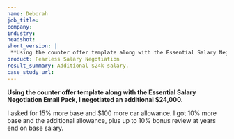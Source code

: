```yaml
---
name: Deborah
job_title: 
company: 
industry: 
headshot: 
short_version: |
 **Using the counter offer template along with the Essential Salary Negotiation Email Pack, I negotiated an additional $24,000.**
product: Fearless Salary Negotiation
result_summary: Additional $24k salary.
case_study_url: 
---
```


**Using the counter offer template along with the Essential Salary Negotiation Email Pack, I negotiated an additional $24,000.**

I asked for 15% more base and $100 more car allowance. I got 10% more base and the additional allowance, plus up to 10% bonus review at years end on base salary.